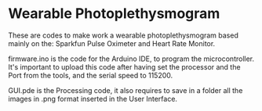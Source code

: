 # Wearable Photoplethysmogram
These are codes to make work a wearable photoplethysmogram based mainly on the: Sparkfun Pulse Oximeter and Heart Rate 
Monitor.

firmware.ino is the code for the Arduino IDE, to program the microcontroller.
It's important to upload this code after having set the processor and the Port from the tools, and the serial speed to 115200.

GUI.pde is the Processing code, it also requires to save in a folder all the images in .png format inserted in the User Interface.
